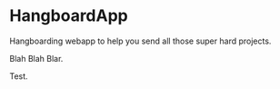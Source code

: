 HangboardApp
============

Hangboarding webapp to help you send all those super hard projects.

Blah Blah Blar.

Test.
